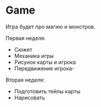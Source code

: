 # Game
Игра будет про магию и монстров. 

Первая неделя:
- Сюжет 
- Механика игры
- Рисунок карты и игрока
- Передвижение игрока- 

Вторая неделя:
- Подготовить тейлы карты
- Нарисовать 
